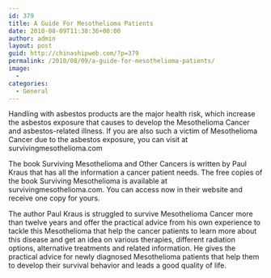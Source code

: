 ```yaml
---
id: 379
title: A Guide For Mesothelioma Patients
date: 2010-08-09T11:38:36+00:00
author: admin
layout: post
guid: http://chinashipweb.com/?p=379
permalink: /2010/08/09/a-guide-for-mesothelioma-patients/
image:
  - 
categories:
  - General
---
```

Handling with asbestos products are the major health risk, which increase the asbestos exposure that causes to develop the Mesothelioma Cancer and asbestos-related illness. If you are also such a victim of Mesothelioma Cancer due to the asbestos exposure, you can visit at survivingmesothelioma.com

The book Surviving Mesothelioma and Other Cancers is written by Paul Kraus that has all the information a cancer patient needs. The free copies of the book Surviving Mesothelioma is available at survivingmesothelioma.com. You can access now in their website and receive one copy for yours.

The author Paul Kraus is struggled to survive Mesothelioma Cancer more than twelve years and offer the practical advice from his own experience to tackle this Mesothelioma that help the cancer patients to learn more about this disease and get an idea on various therapies, different radiation options, alternative treatments and related information. He gives the practical advice for newly diagnosed Mesothelioma patients that help them to develop their survival behavior and leads a good quality of life.